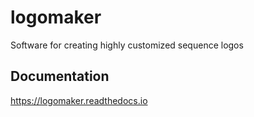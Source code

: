 # logomaker
Software for creating highly customized sequence logos


## Documentation
https://logomaker.readthedocs.io

